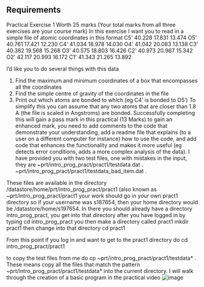 ## Requirements

Practical Exercise 1 Worth 25 marks (Your total marks from all three exercises are your course mark)
In this exercise I want you to read in a simple file of atomic coordinates in this format
C5' 40.228 17.831 13.474
O5' 40.761 17.421 12.230
C4' 41.034 18.978 14.030
O4' 41.042 20.083 13.138
C3' 40.382 19.568 15.268
O3' 40.575 18.803 16.426
C2' 40.973 20.967 15.342
O2' 42.117 20.993 16.172
C1' 41.343 21.265 13.892

I’d like you to do several things with this data
1.	Find the maximum and minimum coordinates of a box that encompasses all the coordinates
2.	Find the simple centre of gravity of the coordinates in the file
3.	Print out which atoms are bonded to which (eg C4’ is bonded to O5’) To simplify this you can assume that any two atoms that are closer than 1.8 A (the file is scaled in Angstroms) are bonded.
Successfully completing this will gain a pass mark in this practical (13 Marks) to gain an enhanced mark, you need to add comments to the code that demonstrate your understanding, add a readme file that explains (to a user on a different computer for instance) how to use the code, and add code that enhances the functionality and makes it more useful (eg detects error conditions, adds a more complex analysis of the data). I have provided you with two test files, one with mistakes in the input, they are
~prt/intro_prog_pract/pract1/testdata.dat .
~prt/intro_prog_pract/pract1/testdata_bad_item.dat .

These files are available in the directory /datastore/home/prt/intro_prog_pract/pract1 (also known as ~prt/intro_prog_pract/pract1 your work should go in your own pract1 directory so if your username was s187654, then your home directory would be /datastore/home/s197654. In there you should already have a directory intro_prog_pract, you get into that directory after you have logged in by typing
cd intro_prog_pract
you then make a directory called pract1
mkdir pract1
then change into that directory
cd pract1

From this point if you log in and want to get to the pract1 directory do
cd intro_prog_pract/pract1

to copy the test files from me do
cp ~prt/intro_prog_pract/pract1/testdata* .
These means copy all the files that match the pattern ~prt/intro_prog_pract/pract1/testdata* into the current directory.
I will walk through the creation of a basic program in the practical video
![image](https://user-images.githubusercontent.com/87428829/146456942-c857b4bf-673e-4b90-aea2-4e7bfc49e67f.png)
